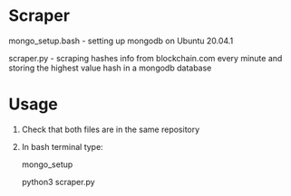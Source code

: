 # Scraper

mongo_setup.bash - setting up mongodb on Ubuntu 20.04.1

scraper.py - scraping hashes info from blockchain.com every minute and storing the highest value hash in a mongodb database

# Usage

1. Check that both files are in the same repository
2. In bash terminal type:

	mongo_setup
	
	python3 scraper.py
